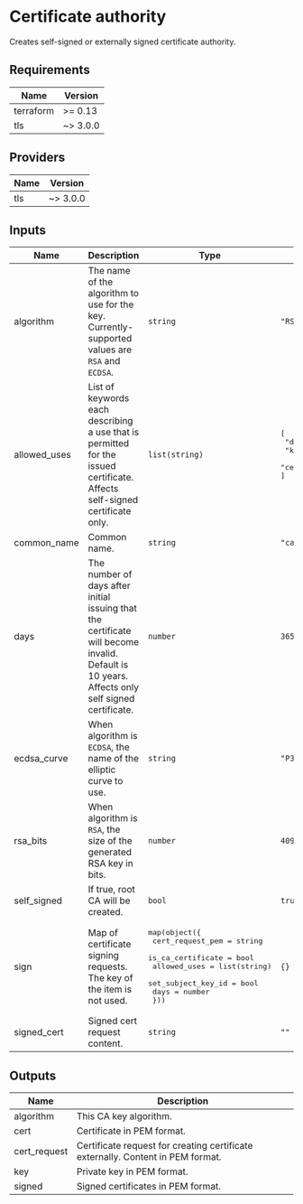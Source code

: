 # Certificate authority

Creates self-signed or externally signed certificate authority.

## Requirements

| Name | Version |
|------|---------|
| terraform | >= 0.13 |
| tls | ~> 3.0.0 |

## Providers

| Name | Version |
|------|---------|
| tls | ~> 3.0.0 |

## Inputs

| Name | Description | Type | Default | Required |
|------|-------------|------|---------|:--------:|
| algorithm | The name of the algorithm to use for the key. Currently-supported values are `RSA` and `ECDSA`. | `string` | `"RSA"` | no |
| allowed\_uses | List of keywords each describing a use that is permitted for the issued certificate. Affects self-signed certificate only. | `list(string)` | <pre>[<br>  "digital_signature",<br>  "key_encipherment",<br>  "cert_signing"<br>]</pre> | no |
| common\_name | Common name. | `string` | `"ca"` | no |
| days | The number of days after initial issuing that the certificate will become invalid. Default is 10 years. Affects only self signed certificate. | `number` | `3650` | no |
| ecdsa\_curve | When algorithm is `ECDSA`, the name of the elliptic curve to use. | `string` | `"P384"` | no |
| rsa\_bits | When algorithm is `RSA`, the size of the generated RSA key in bits. | `number` | `4096` | no |
| self\_signed | If true, root CA will be created. | `bool` | `true` | no |
| sign | Map of certificate signing requests. The key of the item is not used. | <pre>map(object({<br>    cert_request_pem   = string<br>    is_ca_certificate  = bool<br>    allowed_uses       = list(string)<br>    set_subject_key_id = bool<br>    days               = number<br>  }))</pre> | `{}` | no |
| signed\_cert | Signed cert request content. | `string` | `""` | no |

## Outputs

| Name | Description |
|------|-------------|
| algorithm | This CA key algorithm. |
| cert | Certificate in PEM format. |
| cert\_request | Certificate request for creating certificate externally. Content in PEM format. |
| key | Private key in PEM format. |
| signed | Signed certificates in PEM format. |

